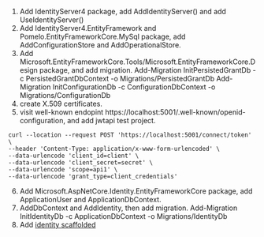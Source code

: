 1. Add IdentityServer4 package, add AddIdentityServer() and add UseIdentityServer()
2. Add IdentityServer4.EntityFramework and Pomelo.EntityFrameworkCore.MySql package, add AddConfigurationStore and AddOperationalStore.
3. Add Microsoft.EntityFrameworkCore.Tools/Microsoft.EntityFrameworkCore.Design package, and add migration.
    Add-Migration InitPersistedGrantDb -c PersistedGrantDbContext -o Migrations/PersistedGrantDb
    Add-Migration InitConfigurationDb -c ConfigurationDbContext -o Migrations/ConfigurationDb
4. create X.509 certificates.
5. visit well-known endopint https://localhost:5001/.well-known/openid-configuration, and add jwtapi test project.
```
curl --location --request POST 'https://localhost:5001/connect/token' \
--header 'Content-Type: application/x-www-form-urlencoded' \
--data-urlencode 'client_id=client' \
--data-urlencode 'client_secret=secret' \
--data-urlencode 'scope=api1' \
--data-urlencode 'grant_type=client_credentials'
```

6. Add Microsoft.AspNetCore.Identity.EntityFrameworkCore package, add ApplicationUser and ApplicationDbContext.
7. AddDbContext and AddIdentity, then add migration.
    Add-Migration InitIdentityDb -c ApplicationDbContext -o Migrations/IdentityDb
8. Add [identity scaffolded](https://docs.microsoft.com/en-us/aspnet/core/security/authentication/scaffold-identity?view=aspnetcore-6.0&tabs=visual-studio)